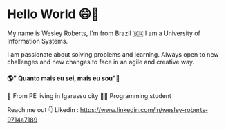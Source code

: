 
# Hello World 😄👋
My name is Wesley Roberts, I'm from Brazil 🇧🇷 I am a University of Information Systems.

I am passionate about solving problems and learning. Always open to new challenges and new changes to face in an agile and creative way.


#### **🌎" Quanto mais eu sei, mais eu sou"🧠**

📍 From PE living in Igarassu city
👨‍🎓 Programming student

Reach me out 👇
Likedin : https://www.linkedin.com/in/wesley-roberts-9714a7189
